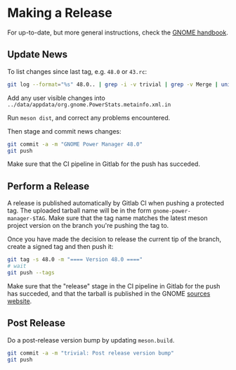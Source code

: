 # Making a Release
For up-to-date, but more general instructions, check the [GNOME handbook](https://handbook.gnome.org/maintainers/making-a-release.html).

## Update News
To list changes since last tag, e.g. `48.0` or `43.rc`:
```bash
git log --format="%s" 48.0.. | grep -i -v trivial | grep -v Merge | uniq
```

Add any user visible changes into `../data/appdata/org.gnome.PowerStats.metainfo.xml.in`

Run `meson dist`, and correct any problems encountered.

Then stage and commit news changes:
```bash
git commit -a -m "GNOME Power Manager 48.0"
git push
```

Make sure that the CI pipeline in Gitlab for the push has succeded.

## Perform a Release
A release is published automatically by Gitlab CI when pushing a protected tag. The uploaded tarball name will be in the form `gnome-power-manager-$TAG`. Make sure that the tag name matches the latest meson project version on the branch you're pushing the tag to.

Once you have made the decision to release the current tip of the branch, create a signed tag and then push it:

```bash
git tag -s 48.0 -m "==== Version 48.0 ===="
# wait
git push --tags
```

Make sure that the "release" stage in the CI pipeline in Gitlab for the push has succeded, and that the tarball is published in the GNOME [sources website](https://download.gnome.org/sources/gnome-power-manager/).

## Post Release
Do a post-release version bump by updating `meson.build`.

```bash
git commit -a -m "trivial: Post release version bump"
git push
```


